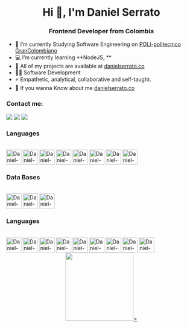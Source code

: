 <h1 align="center">Hi 👋, I'm Daniel Serrato</h1>
<h3 align="center">Frontend Developer from Colombia</h3>


- 🚀 I’m currently Studying Software Engineering on [POLI-politecnico GranColombiano](https://www.poli.edu.co)
- 💻 I’m currently learning **NodeJS, **
- 📌 All of my projects are available at [danielserrato.co](danielserrato.co)
- 👨‍💻 Software Development
- ⚡ Empathetic, analytical, collaborative and self-taught.
- 📝 If you wanna Know about me [danielserrato.co](danielserrato.co) 

<h3 align="left">Contact me:</h3>
<div> 
  <a href="https://www.instagram.com/danielserrato11/" target="_blank"><img src="https://img.shields.io/badge/-Instagram-%23E4405F?style=for-the-badge&logo=instagram&logoColor=white" target="_blank"></a>
  <a href = "dserratorios@gmail.com"><img src="https://img.shields.io/badge/-Gmail-%23333?style=for-the-badge&logo=gmail&logoColor=white" target="_blank"></a>
  <a href="https://www.linkedin.com/in/daniel-alfredo-serrato-r%C3%ADos-4a8607233/" target="_blank"><img src="https://img.shields.io/badge/-LinkedIn-%230077B5?style=for-the-badge&logo=linkedin&logoColor=white" target="_blank"></a>
</div>

<h3 align="left">Languages</h3>
<div style="display: inline_block"><br>
  <img align="center" alt="Daniel-HTML" height="40" width="40" <img src="https://cdn.jsdelivr.net/gh/devicons/devicon/icons/html5/html5-plain-wordmark.svg" />
  <img align="center" alt="Daniel-CSS" height="40" width="40" <img src="https://cdn.jsdelivr.net/gh/devicons/devicon/icons/css3/css3-plain-wordmark.svg" />
  <img align="center" alt="Daniel-Js" height="40" width="40" <img src="https://cdn.jsdelivr.net/gh/devicons/devicon/icons/javascript/javascript-plain.svg" />
  <img align="center" alt="Daniel-Bootstrap" height="40" width="40" <img src="https://cdn.jsdelivr.net/gh/devicons/devicon/icons/bootstrap/bootstrap-original-wordmark.svg" />
  <img align="center" alt="Daniel-SASS" height="40" width="40" <img src="https://cdn.jsdelivr.net/gh/devicons/devicon/icons/sass/sass-original.svg" /> 
  <img align="center" alt="Daniel-React" height="40" width="40" <img src="https://cdn.jsdelivr.net/gh/devicons/devicon/icons/react/react-original-wordmark.svg" />
  <img align="center" alt="Daniel-Python" height="40" width="40" <img src="https://cdn.jsdelivr.net/gh/devicons/devicon/icons/python/python-original.svg" />
  <img align="center" alt="Daniel-Java" height="40" width="40" <img src="https://cdn.jsdelivr.net/gh/devicons/devicon/icons/java/java-original-wordmark.svg" />
  
  
</div>
<h3 align="left">Data Bases</h3>
<div style="display: inline_block"><br>
  <img align="center" alt="Daniel-Mysql" height="40" width="40" <img src="https://cdn.jsdelivr.net/gh/devicons/devicon/icons/mysql/mysql-original-wordmark.svg" />
  <img align="center" alt="Daniel-Postgresql" height="40" width="40" <img src="https://cdn.jsdelivr.net/gh/devicons/devicon/icons/postgresql/postgresql-original-wordmark.svg" />
  <img align="center" alt="Daniel-Node.js" height="40" width="40" <img src="https://cdn.jsdelivr.net/gh/devicons/devicon/icons/nodejs/nodejs-original-wordmark.svg" />
</div>
<h3 align="left">Languages</h3>
<div style="display: inline_block"><br>
  <img align="center" alt="Daniel-Figma" height="40" width="40" <img src="https://cdn.jsdelivr.net/gh/devicons/devicon/icons/figma/figma-original.svg" />
  <img align="center" alt="Daniel-Visualstudio" height="40" width="40" <img src="https://cdn.jsdelivr.net/gh/devicons/devicon/icons/visualstudio/visualstudio-plain.svg" />
  <img align="center" alt="Daniel-Git" height="40" width="40" <img src="https://cdn.jsdelivr.net/gh/devicons/devicon/icons/git/git-original.svg" />
  <img align="center" alt="Daniel-Heroku" height="40" width="40" <img src="https://cdn.jsdelivr.net/gh/devicons/devicon/icons/heroku/heroku-plain.svg" />
  <img align="center" alt="Daniel-Webpack" height="40" width="40" <img src="https://cdn.jsdelivr.net/gh/devicons/devicon/icons/webpack/webpack-plain.svg" /> 
  <img align="center" alt="Daniel-NPM" height="40" width="40" <img src="https://cdn.jsdelivr.net/gh/devicons/devicon/icons/npm/npm-original-wordmark.svg" />
  <img align="center" alt="Daniel-Babel" height="40" width="40" <img src="https://cdn.jsdelivr.net/gh/devicons/devicon/icons/babel/babel-original.svg" />
  <img align="center" alt="Daniel-Aws" height="40" width="40" <img src="https://cdn.jsdelivr.net/gh/devicons/devicon/icons/amazonwebservices/amazonwebservices-original-wordmark.svg" />
  <img align="center" alt="Daniel-Babel" height="40" width="40" <img src="https://cdn.jsdelivr.net/gh/devicons/devicon/icons/xd/xd-plain.svg" />
  
  
  <div align="center">
  <a href="https://github.com/Danielcode11/Danielcode11/edit/master/README.md">
  <img height="180em" src="https://github-readme-stats.vercel.app/api?username=rafaballerini&show_icons=true&theme=monokai&include_all_commits=true&count_private=true"/>>
</div>
  
  

  







